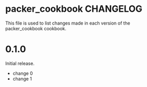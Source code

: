 # packer_cookbook CHANGELOG

This file is used to list changes made in each version of the packer_cookbook cookbook.

# 0.1.0

Initial release.

- change 0
- change 1

